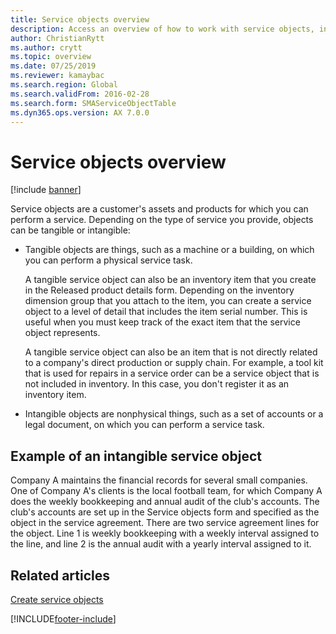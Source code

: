 ```yaml
---
title: Service objects overview
description: Access an overview of how to work with service objects, including an example of an intangible service object and additional resources.
author: ChristianRytt
ms.author: crytt
ms.topic: overview
ms.date: 07/25/2019
ms.reviewer: kamaybac
ms.search.region: Global
ms.search.validFrom: 2016-02-28
ms.search.form: SMAServiceObjectTable
ms.dyn365.ops.version: AX 7.0.0
---
```


# Service objects overview

[!include [banner](../includes/banner.md)]

Service objects are a customer's assets and products for which you can perform a
service. Depending on the type of service you provide, objects can be tangible
or intangible:

-  Tangible objects are things, such as a machine or a building, on which you
can perform a physical service task.

    A tangible service object can also be an inventory item that you create in
the Released product details form. Depending on the inventory dimension
group that you attach to the item, you can create a service object to a
level of detail that includes the item serial number. This is useful when
you must keep track of the exact item that the service object represents.

    A tangible service object can also be an item that is not directly related
to a company's direct production or supply chain. For example, a tool kit
that is used for repairs in a service order can be a service object that is
not included in inventory. In this case, you don't register it as an
inventory item.

-  Intangible objects are nonphysical things, such as a set of accounts or a
legal document, on which you can perform a service task.

## Example of an intangible service object

Company A maintains the financial records for several small companies. One
of Company A's clients is the local football team, for which Company A does
the weekly bookkeeping and annual audit of the club's accounts. The club's
accounts are set up in the Service objects form and specified as the object
in the service agreement. There are two service agreement lines for the
object. Line 1 is weekly bookkeeping with a weekly interval assigned to the
line, and line 2 is the annual audit with a yearly interval assigned to it.

## Related articles

[Create service objects](create-service-objects.md)



[!INCLUDE[footer-include](../../includes/footer-banner.md)]